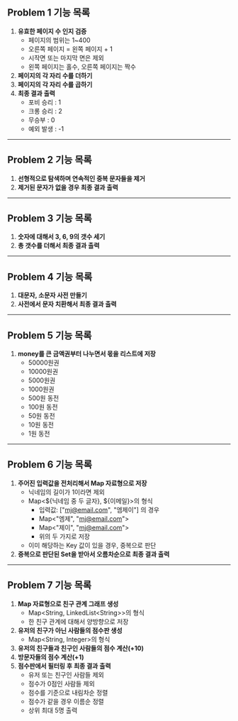 ## Problem 1 기능 목록

1. **유효한 페이지 수 인지 검증**
    * 페이지의 범위는 1~400
    * 오른쪽 페이지 = 왼쪽 페이지 + 1
    * 시작면 또는 마지막 면은 제외
    * 왼쪽 페이지는 홀수, 오른쪽 페이지는 짝수
2. **페이지의 각 자리 수를 더하기**
3. **페이지의 각 자리 수를 곱하기**
4. **최종 결과 출력**
   * 포비 승리 : 1
   * 크롱 승리 : 2
   * 무승부 : 0
   * 예외 발생 : -1
   
---

## Problem 2 기능 목록

1. **선형적으로 탐색하며 연속적인 중복 문자들을 제거**
2. **제거된 문자가 없을 경우 최종 결과 출력**

---

## Problem 3 기능 목록

1. **숫자에 대해서 3, 6, 9의 갯수 세기**
2. **총 갯수를 더해서 최종 결과 출력**

---

## Problem 4 기능 목록

1. **대문자, 소문자 사전 만들기**
2. **사전에서 문자 치환해서 최종 결과 출력**

---

## Problem 5 기능 목록

1. **money를 큰 금액권부터 나누면서 몫을 리스트에 저장**
   * 50000원권
   * 10000원권
   * 5000원권
   * 1000원권
   * 500원 동전
   * 100원 동전
   * 50원 동전
   * 10원 동전
   * 1원 동전

---

## Problem 6 기능 목록

1. **주어진 입력값을 전처리해서 Map 자료형으로 저장**
   * 닉네임의 길이가 1이라면 제외
   * Map<${닉네임 중 두 글자}, ${이메일}>의 형식
     * 입력값: ["mj@email.com", "엠제이"] 의 경우
     * Map<"엠제", "mj@email.com">
     * Map<"제이", "mj@email.com">
     * 위의 두 가지로 저장
   * 이미 해당하는 Key 값이 있을 경우, 중복으로 판단
2. **중복으로 판단된 Set을 받아서 오름차순으로 최종 결과 출력**

---

## Problem 7 기능 목록

1. **Map 자료형으로 친구 관계 그래프 생성**
   * Map<String, LinkedList<String\>>의 형식
   * 한 친구 관계에 대해서 양방향으로 저장
2. **유저의 친구가 아닌 사람들의 점수판 생성**
   * Map<String, Integer>의 형식
3. **유저의 친구들과 친구인 사람들의 점수 계산(+10)**
4. **방문자들의 점수 계산(+1)**
5. **점수판에서 필터링 후 최종 결과 출력**
   * 유저 또는 친구인 사람들 제외
   * 점수가 0점인 사람들 제외
   * 점수를 기준으로 내림차순 정렬
   * 점수가 같을 경우 이름순 정렬
   * 상위 최대 5명 출력

   
